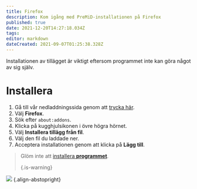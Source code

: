 ```yaml
---
title: Firefox
description: Kom igång med PreMiD-installationen på Firefox
published: true
date: 2021-12-20T14:27:18.034Z
tags:
editor: markdown
dateCreated: 2021-09-07T01:25:38.328Z
---
```


Installationen av tillägget är viktigt eftersom programmet inte kan göra något av sig själv.

# Installera
1. Gå till vår nedladdningssida genom att [trycka här](https://premid.app/downloads).
2. Välj **Firefox**.
3. Sök efter `about:addons`.
4. Klicka på kugghjulsikonen i övre högra hörnet.
5. Välj **Installera tillägg från fil**.
6. Välj den fil du laddade ner.
7. Acceptera installationen genom att klicka på **Lägg till**.

> Glöm inte att [installera **programmet**](/install).
>
> {.is-warning}

![](https://img.icons8.com/color/2x/firefox.png) {.align-abstopright}
